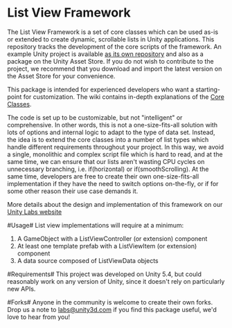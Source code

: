 # List View Framework #

The List View Framework is a set of core classes which  can be used as-is or extended to create dynamic, scrollable lists in Unity applications.  This repository tracks the development of the core scripts of the framework. An example Unity project is available [as its own repository](https://bitbucket.org/Unity-Technologies/list-view-framework) and also as a package on the Unity Asset Store. If you do not wish to contribute to the project, we recommend that you download and import the latest version on the Asset Store for your convenience.

This package is intended for experienced developers who want a starting-point for customization. The wiki contains in-depth explanations of the [Core Classes](https://bitbucket.org/Unity-Technologies/list-view-framework-core/wiki).

The code is set up to be customizable, but not "intelligent" or comprehensive. In other words, this is not a one-size-fits-all solution with lots of options and internal logic to adapt to the type of data set.  Instead, the idea is to extend the core classes into a number of list types which handle different requirements throughout your project.  In this way, we avoid a single, monolithic and complex script file which is hard to read, and at the same time, we can ensure that our lists aren't wasting CPU cycles on unnecessary branching, i.e. if(horizontal) or if(smoothScrolling).  At the same time, developers are free to create their own one-size-fits-all implementation if they have the need to switch options on-the-fly, or if for some other reason their use case demands it.

More details about the design and implementation of this framework on our [Unity Labs website](https://labs.unity.com/article/list-view-framework)

#Usage#
List view implementations will require at a minimum:

1. A GameObject with a ListViewController (or extension) component
2. At least one template prefab with a ListViewItem (or extension) component
3. A data source composed of ListViewData objects

#Requirements#
This project was developed on Unity 5.4, but could reasonably work on any version of Unity, since it doesn't rely on particularly new APIs.

#Forks#
Anyone in the community is welcome to create their own forks. Drop us a note to labs@unity3d.com if you find this package useful, we'd love to hear from you!